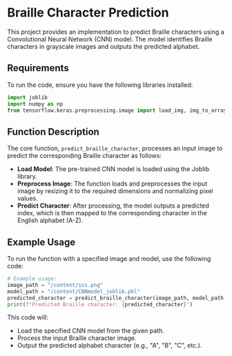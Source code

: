 # Braille Character Prediction

This project provides an implementation to predict Braille characters using a Convolutional Neural Network (CNN) model. The model identifies Braille characters in grayscale images and outputs the predicted alphabet.

## Requirements

To run the code, ensure you have the following libraries installed:

```python
import joblib
import numpy as np
from tensorflow.keras.preprocessing.image import load_img, img_to_array
```

## Function Description

The core function, `predict_braille_character`, processes an input image to predict the corresponding Braille character as follows:

- **Load Model**: The pre-trained CNN model is loaded using the Joblib library.
- **Preprocess Image**: The function loads and preprocesses the input image by resizing it to the required dimensions and normalizing pixel values.
- **Predict Character**: After processing, the model outputs a predicted index, which is then mapped to the corresponding character in the English alphabet (A-Z).

## Example Usage

To run the function with a specified image and model, use the following code:

```python
# Example usage:
image_path = "/content/sss.png"
model_path = "/content/CNNmodel_joblib.pkl"
predicted_character = predict_braille_character(image_path, model_path)
print(f"Predicted Braille character: {predicted_character}")
```

This code will:

- Load the specified CNN model from the given path.
- Process the input Braille character image.
- Output the predicted alphabet character (e.g., "A", "B", "C", etc.).
